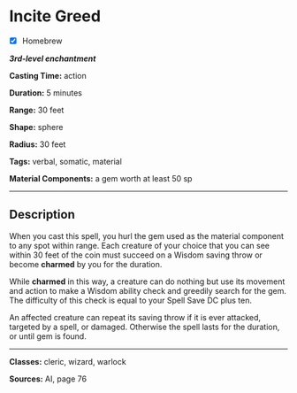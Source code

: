# Incite Greed

- [x] Homebrew

***3rd-level enchantment***

**Casting Time:** action

**Duration:** 5 minutes

**Range:** 30 feet

**Shape:** sphere

**Radius:** 30 feet

**Tags:** verbal, somatic, material

**Material Components:** a gem worth at least 50 sp

---

## Description
When you cast this spell, you hurl the gem used as the material component to any spot within range.
Each creature of your choice that you can see within 30 feet of the coin must succeed on a Wisdom saving throw or become **charmed** by you for the duration.

While **charmed** in this way, a creature can do nothing but use its movement and action to make a Wisdom ability check and greedily search for the gem.
The difficulty of this check is equal to your Spell Save DC plus ten.

An affected creature can repeat its saving throw if it is ever attacked, targeted by a spell, or damaged.
Otherwise the spell lasts for the duration, or until gem is found.

---

**Classes:** cleric, wizard, warlock

**Sources:** AI, page 76
